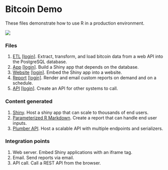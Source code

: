 # Bitcoin Demo

These files demonstrate how to use R in a production environment.

![](bitcoin-demo.png)

### Files

1. [ETL](https://colorado.rstudio.com/rsc/bitcoin-etl/) [[login]](https://colorado.rstudio.com/rsc/connect/#/apps/889/access/904). Extract, transform, and load bitcoin data from a web API into the PostgreSQL database.
2. [App](https://colorado.rstudio.com/rsc/bitcoin-app/) [[login]](https://colorado.rstudio.com/rsc/connect/#/apps/1908/access). Build a Shiny app that depends on the database.
3. [Website](https://colorado.rstudio.com/rsc/bitcoin/) [[login]](https://colorado.rstudio.com/rsc/connect/#/apps/904/access). Embed the Shiny app into a website.
4. [Report](https://colorado.rstudio.com/rsc/bitcoin-report/) [[login]](https://colorado.rstudio.com/rsc/connect/#/apps/1909/access/2073). Render and email custom reports on demand and on a schedule.
5. [API](https://colorado.rstudio.com/rsc/bitcoin-api/) [[login]](https://colorado.rstudio.com/rsc/connect/#/apps/1279/access). Create an API for other systems to call.

### Content generated

1. [Shiny](http://shiny.rstudio.com/). Host a shiny app that can scale to thousands of end users.
2. [Parameterized R Markdown](https://rmarkdown.rstudio.com/). Create a report that can handle end user inputs.
3. [Plumber API](https://www.rplumber.io/). Host a scalable API with multiple endpoints and serializers.

### Integration points

1. Web server. Embed Shiny applications with an iframe tag.
2. Email. Send reports via email.
3. API call. Call a REST API from the browser.

